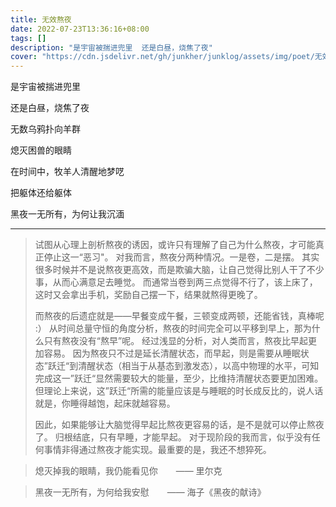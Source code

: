 ```yaml
---
title: 无效熬夜
date: 2022-07-23T13:36:16+08:00
tags: []
description: "是宇宙被揣进兜里  还是白昼，烧焦了夜"
cover: "https://cdn.jsdelivr.net/gh/junkher/junklog/assets/img/poet/无效熬夜175.jpg"
---
```







是宇宙被揣进兜里

还是白昼，烧焦了夜

无数乌鸦扑向羊群

熄灭困兽的眼睛

在时间中，牧羊人清醒地梦呓

把躯体还给躯体

黑夜一无所有，为何让我沉湎


---


> 试图从心理上剖析熬夜的诱因，或许只有理解了自己为什么熬夜，才可能真正停止这一“恶习"。
> 对我而言，熬夜分两种情况。一是卷，二是摆。
> 其实很多时候并不是说熬夜更高效，而是欺骗大脑，让自己觉得比别人干了不少事，从而心满意足去睡觉。
> 而通常当卷到两三点觉得不行了，该上床了，这时又会拿出手机，奖励自己摆一下，结果就熬得更晚了。
> 
> 而熬夜的后遗症就是——早餐变成午餐，三顿变成两顿，还能省钱，真棒呢 :）
> 从时间总量守恒的角度分析，熬夜的时间完全可以平移到早上，那为什么只有熬夜没有“熬早”呢。
> 经过浅显的分析，对人类而言，熬夜比早起更加容易。
> 因为熬夜只不过是延长清醒状态，而早起，则是需要从睡眠状态”跃迁“到清醒状态（相当于从基态到激发态），以高中物理的水平，可知完成这一”跃迁“显然需要较大的能量，至少，比维持清醒状态要更加困难。
> 但理论上来说，这”跃迁“所需的能量应该是与睡眠的时长成反比的，说人话就是，你睡得越饱，起床就越容易。
> 
> 因此，如果能够让大脑觉得早起比熬夜更容易的话，是不是就可以停止熬夜了。
> 归根结底，只有早睡，才能早起。
> 对于现阶段的我而言，似乎没有任何事情非得通过熬夜才能实现。最重要的是，我还不想猝死。


> 熄灭掉我的眼睛，我仍能看见你 
> 		  &ensp;&ensp;&ensp;	 —— 里尔克

> 黑夜一无所有，为何给我安慰
> 				&ensp;&ensp;&ensp;	——  海子《黑夜的献诗》
